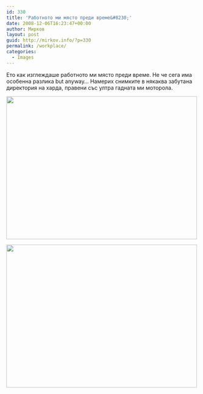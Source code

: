 ```yaml
---
id: 330
title: 'Работното ми място преди време&#8230;'
date: 2008-12-06T16:23:47+00:00
author: Мирков
layout: post
guid: http://mirkov.info/?p=330
permalink: /workplace/
categories:
  - Images
---
```

Ето как изглеждаше работното ми място преди време. Не че сега има особенна разлика but anyway&#8230; Намерих снимките в някаква забутана директория на харда, правени със ултра гадната ми моторола.

[<img class="alignnone size-full wp-image-331" title="17-10-06_1123" src="http://mirkov.info/wp-content/uploads/2008/12/17-10-06_1123.jpg" alt="" width="500" height="375" />](http://mirkov.info/wp-content/uploads/2008/12/17-10-06_1123.jpg)

[<img class="alignnone size-full wp-image-332" title="17-10-06_1808" src="http://mirkov.info/wp-content/uploads/2008/12/17-10-06_1808.jpg" alt="" width="500" height="375" />](http://mirkov.info/wp-content/uploads/2008/12/17-10-06_1808.jpg)